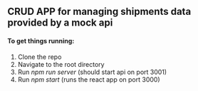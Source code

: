 ## CRUD APP for managing shipments data provided by a mock api

#### To get things running:
1. Clone the repo
2. Navigate to the root directory 
3. Run *npm run server* (should start api on port 3001)
4. Run *npm start* (runs the react app on port 3000)